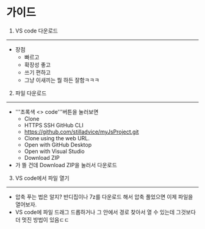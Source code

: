 가이드
=============
1. VS code 다운로드
-------------
* 장점
    * 빠르고
    * 확장성 좋고
    * 쓰기 편하고
    * 그냥 이새끼는 뭘 하든 잘함ㅋㅋㅋ

2. 파일 다운로드
-------------
* '''초록색 <> code'''버튼을 눌러보면 
    * Clone
    * HTTPS SSH GitHub CLI
    * https://github.com/stilladvice/myJsProject.git 
    * Clone using the web URL.
    * Open with GitHub Desktop
    * Open with Visual Studio
    * Download ZIP
* 가 뜰 건데 Download ZIP을 눌러서 다운로드

3.  VS code에서 파일 열기
-------------
* 압축 푸는 법은 알지? 반디집이나 7z를 다운로드 해서 압축 풀었으면 이제 파일을 열어보자.
* VS code에 파일 드래그 드롭하거나 그 안에서 경로 찾아서 열 수 있는데 그것보다 더 멋진 방법이 있음ㄷㄷ


